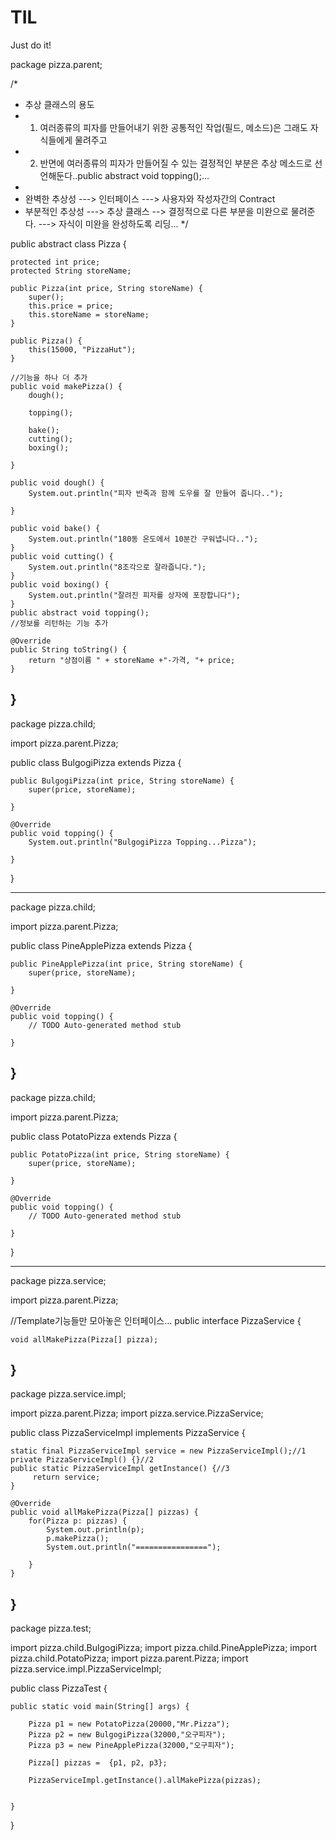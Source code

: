 # TIL
Just do it!

package pizza.parent;

/*
 * 추상 클래스의 용도
 * 1. 여러종류의 피자를 만들어내기 위한 공통적인 작업(필드, 메소드)은 그래도 자식들에게 물려주고 
 * 2. 반면에 여러종류의 피자가 만들어질 수 있는 결정적인 부분은 추상 메소드로 선언해둔다..public abstract void topping();...
 * 
 * 완벽한 추상성 ---> 인터페이스 ---> 사용자와 작성자간의 Contract
 * 부분적인 추상성 ---> 추상 클래스 --> 결정적으로 다른 부분을 미완으로 물려준다. ---> 자식이 미완을 완성하도록 리딩...
 */

public abstract class Pizza {

	protected int price;
	protected String storeName;
	
	public Pizza(int price, String storeName) {
		super();
		this.price = price;
		this.storeName = storeName;
	}
	
	public Pizza() {
		this(15000, "PizzaHut");
	}
	
	//기능을 하나 더 추가
	public void makePizza() {
		dough();
		
		topping();
		
		bake();
		cutting();
		boxing();
		
	}
	
	public void dough() {
		System.out.println("피자 반죽과 함께 도우를 잘 만들어 줍니다..");
		
	}
	
	public void bake() {
		System.out.println("180동 온도에서 10분간 구워냅니다..");
	}
	public void cutting() {
		System.out.println("8조각으로 잘라줍니다.");
	}
	public void boxing() {
		System.out.println("잘려진 피자를 상자에 포장합니다");
	}
	public abstract void topping();
	//정보를 리턴하는 기능 추가

	@Override
	public String toString() {
		return "상점이름 " + storeName +"-가격, "+ price;
	}
	
}
-------------------------------------------------------------------------------

package pizza.child;

import pizza.parent.Pizza;

public class BulgogiPizza extends Pizza {

	
	

	public BulgogiPizza(int price, String storeName) {
		super(price, storeName);
		
	}

	@Override
	public void topping() {
		System.out.println("BulgogiPizza Topping...Pizza");
		
	}
}

---------------------------------------------------------------------------

package pizza.child;

import pizza.parent.Pizza;

public class PineApplePizza extends Pizza {

	public PineApplePizza(int price, String storeName) {
		super(price, storeName);
		
	}
	
	@Override
	public void topping() {
		// TODO Auto-generated method stub
		
	}

}
--------------------------------------------------------------

package pizza.child;

import pizza.parent.Pizza;

public class PotatoPizza extends Pizza {



	public PotatoPizza(int price, String storeName) {
		super(price, storeName);
		
	}

	@Override
	public void topping() {
		// TODO Auto-generated method stub
		
	}
}


-----------------------------------------------------------

package pizza.service;

import pizza.parent.Pizza;

//Template기능들만 모아놓은 인터페이스...
public interface PizzaService {
	
	void allMakePizza(Pizza[] pizza);
}
--------------------------------------------------------

package pizza.service.impl;

import pizza.parent.Pizza;
import pizza.service.PizzaService;



public class PizzaServiceImpl implements PizzaService {

	static final PizzaServiceImpl service = new PizzaServiceImpl();//1
	private PizzaServiceImpl() {}//2
	public static PizzaServiceImpl getInstance() {//3
		 return service;
	}
		
	@Override
	public void allMakePizza(Pizza[] pizzas) {
		for(Pizza p: pizzas) {
			System.out.println(p);
			p.makePizza();
			System.out.println("================");
			
		}
	}

}
-----------------------------------------------------------

package pizza.test;

import pizza.child.BulgogiPizza;
import pizza.child.PineApplePizza;
import pizza.child.PotatoPizza;
import pizza.parent.Pizza;
import pizza.service.impl.PizzaServiceImpl;

public class PizzaTest {

	public static void main(String[] args) {
	  
		Pizza p1 = new PotatoPizza(20000,"Mr.Pizza");
		Pizza p2 = new BulgogiPizza(32000,"오구피자");
		Pizza p3 = new PineApplePizza(32000,"오구피자");
		
		Pizza[] pizzas =  {p1, p2, p3};
		
	    PizzaServiceImpl.getInstance().allMakePizza(pizzas);
			

	}

}
